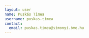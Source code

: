 ```yaml
---
layout: user
name: Puskás Timea
username: puskas-timea
contact:
  email: puskas.timea@simonyi.bme.hu
---
```

